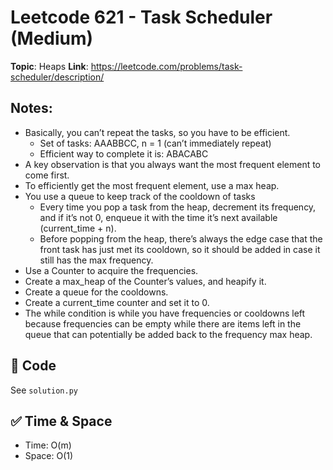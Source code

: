 # Leetcode 621 - Task Scheduler (Medium)

**Topic**: Heaps
**Link**: https://leetcode.com/problems/task-scheduler/description/

## Notes: 
 - Basically, you can’t repeat the tasks, so you have to be efficient. 
    - Set of tasks: AAABBCC, n = 1 (can’t immediately repeat)
    - Efficient way to complete it is: ABACABC
 - A key observation is that you always want the most frequent element to come first. 
 - To efficiently get the most frequent element, use a max heap. 
 - You use a queue to keep track of the cooldown of tasks
    - Every time you pop a task from the heap, decrement its frequency, and if it’s not 0, enqueue it with the time it’s next available (current_time + n). 
    - Before popping from the heap, there’s always the edge case that the front task has just met its cooldown, so it should be added in case it still has the max frequency. 
 - Use a Counter to acquire the frequencies. 
 - Create a max_heap of the Counter’s values, and heapify it. 
 - Create a queue for the cooldowns. 
 - Create a current_time counter and set it to 0. 
 - The while condition is while you have frequencies or cooldowns left because frequencies can be empty while there are items left in the queue that can potentially be added back to the frequency max heap. 

## 🧪 Code
See `solution.py`

## ✅ Time & Space
- Time: O(m)
- Space: O(1)